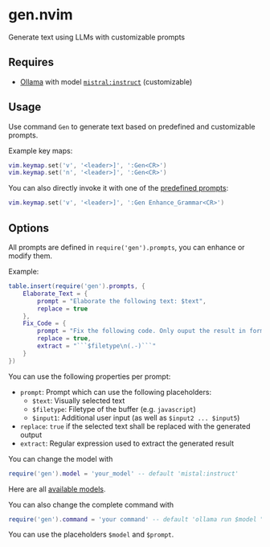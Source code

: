 # gen.nvim

Generate text using LLMs with customizable prompts

## Requires

- [Ollama](https://ollama.ai/) with model [`mistral:instruct`](https://ollama.ai/library/mistral) (customizable)

## Usage

Use command `Gen` to generate text based on predefined and customizable prompts.

Example key maps:

```lua
vim.keymap.set('v', '<leader>]', ':Gen<CR>')
vim.keymap.set('n', '<leader>]', ':Gen<CR>')
```

You can also directly invoke it with one of the [predefined prompts](./lua/gen/prompts.lua):

```lua
vim.keymap.set('v', '<leader>]', ':Gen Enhance_Grammar<CR>')
```

## Options

All prompts are defined in `require('gen').prompts`, you can enhance or modify them.

Example:
```lua
table.insert(require('gen').prompts, {
    Elaborate_Text = {
        prompt = "Elaborate the following text: $text",
        replace = true
    },
    Fix_Code = {
        prompt = "Fix the following code. Only ouput the result in format ```$filetype\n...\n```:\n\n```$filetype\n$text\n```",
        replace = true,
        extract = "```$filetype\n(.-)```"
    }
})
```

You can use the following properties per prompt:

- `prompt`: Prompt which can use the following placeholders:
   - `$text`: Visually selected text
   - `$filetype`: Filetype of the buffer (e.g. `javascript`)
   - `$input1`: Additional user input (as well as `$input2 ... $input5`)
- `replace`: `true` if the selected text shall be replaced with the generated output
- `extract`: Regular expression used to extract the generated result

You can change the model with

```lua
require('gen').model = 'your_model' -- default 'mistal:instruct'
```

Here are all [available models](https://ollama.ai/library).

You can also change the complete command with

```lua
require('gen').command = 'your command' -- default 'ollama run $model """$prompt"""'
```

You can use the placeholders `$model` and `$prompt`.
